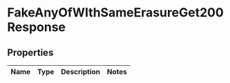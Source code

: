 

# FakeAnyOfWIthSameErasureGet200Response


## Properties

| Name | Type | Description | Notes |
|------------ | ------------- | ------------- | -------------|




